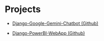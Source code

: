 # Projects

- [Django-Google-Gemini-Chatbot (Github)](https://github.com/tahakiziltepe/Django-Google-Gemini-Chatbot/)

- [Django-PowerBI-WebApp (Github)](https://github.com/tahakiziltepe/django-powerbi-webapp)